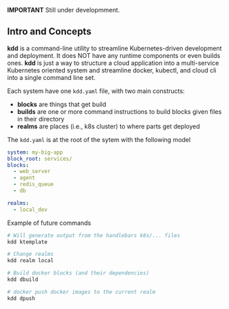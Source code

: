 
**IMPORTANT** Still under developmment.

## Intro and Concepts

**kdd** is a command-line utility to streamline Kubernetes-driven development and deployment. It does NOT have any runtime components or even builds ones. **kdd** is just a way to structure a cloud application into a multi-service Kubernetes oriented system and streamline docker, kubectl, and cloud cli into a single command line set. 

Each system have one `kdd.yaml` file, with two main constructs:

- **blocks** are things that get build
- **builds** are one or more command instructions to build blocks given files in their directory
- **realms** are places (i.e., k8s cluster) to where parts get deployed

The `kdd.yaml` is at the root of the sytem with the following model

```yaml
system: my-big-app
block_root: services/
blocks:
  - web_server
  - agent
  - redis_queue
  - db

realms:
  - local_dev

```

Example of future commands

```sh
# Will generate output from the handlebars k8s/... files
kdd ktemplate

# Change realms
kdd realm local

# Build docker blocks (and their dependencies)
kdd dbuild

# docker push docker images to the current realm
kdd dpush

```